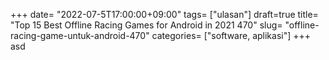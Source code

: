 +++
date= "2022-07-5T17:00:00+09:00"
tags= ["ulasan"]
draft=true
title= "Top 15 Best Offline Racing Games for Android in 2021        470"
slug= "offline-racing-game-untuk-android-470"
categories= ["software, aplikasi"]
+++
asd
